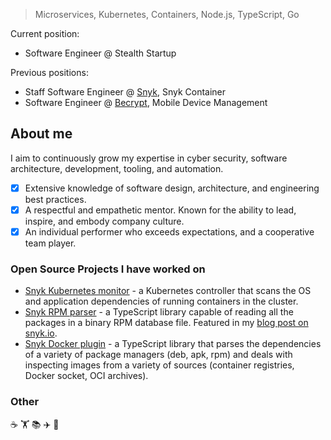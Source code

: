 > Microservices, Kubernetes, Containers, Node.js, TypeScript, Go

Current position:

- Software Engineer @ Stealth Startup

Previous positions:
- Staff Software Engineer @ [Snyk](https://snyk.io/), Snyk Container
- Software Engineer @ [Becrypt](https://www.becrypt.com/), Mobile Device Management

## About me ##

I aim to continuously grow my expertise in cyber security, software architecture, development, tooling, and automation.

- [x] Extensive knowledge of software design, architecture, and engineering best practices.
- [x] A respectful and empathetic mentor. Known for the ability to lead, inspire, and embody company culture.
- [x] An individual performer who exceeds expectations, and a cooperative team player.

### Open Source Projects I have worked on ###

- [Snyk Kubernetes monitor](https://github.com/snyk/kubernetes-monitor) - a Kubernetes controller that scans the OS and application dependencies of running containers in the cluster.
- [Snyk RPM parser](https://github.com/snyk/rpm-parser) - a TypeScript library capable of reading all the packages in a binary RPM database file. Featured in my [blog post on snyk.io](https://snyk.io/blog/rpm-package-manager-rpm-package-security-scanning-with-snyk/).
- [Snyk Docker plugin](https://github.com/snyk/snyk-docker-plugin) - a TypeScript library that parses the dependencies of a variety of package managers (deb, apk, rpm) and deals with inspecting images from a variety of sources (container registries, Docker socket, OCI archives).

### Other ###

☕ 🏋️ 📚 ✈️ 🥁
